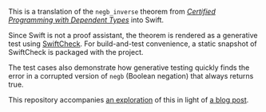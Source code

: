 This is a translation of the `negb_inverse` theorem from
[*Certified Programming with Dependent Types*][cpdt] into Swift.

Since Swift is not a proof assistant, the theorem is rendered as a generative
test using [SwiftCheck][]. For build-and-test convenience, a static snapshot
of SwiftCheck is packaged with the project.

The test cases also demonstrate how generative testing quickly finds the error
in a corrupted version of `negb` (Boolean negation) that always returns true.

This repository accompanies [an exploration][exploration] of this
in light of [a blog post](http://owensd.io/2015/09/03/dependent-types.html).

  [cpdt]: http://adam.chlipala.net/cpdt/
  [SwiftCheck]: https://github.com/typelift/SwiftCheck
  [exploration]: http://example.com/
